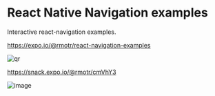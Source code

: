 # React Native Navigation examples

Interactive react-navigation examples.

https://expo.io/@rmotr/react-navigation-examples

![qr](https://user-images.githubusercontent.com/7065401/51691962-a3073180-1fda-11e9-9b71-555282fa8359.png)

https://snack.expo.io/@rmotr/cmVhY3

![image](https://user-images.githubusercontent.com/7065401/51684021-e60cd900-1fc9-11e9-9cb1-f2bc73f61081.png)
